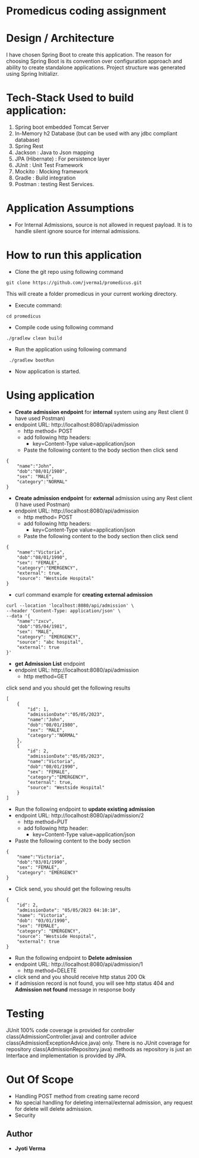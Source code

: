 # Promedicus coding assignment

# Design / Architecture
I have chosen Spring Boot to create this application. The reason for choosing Spring Boot is its convention over configuration approach and ability to create standalone applications. Project structure was generated using Spring Initializr.

# Tech-Stack Used to build application:

1. Spring boot embedded Tomcat Server
2. In-Memory h2 Database (but can be used with any jdbc compliant database)
3. Spring Rest
4. Jackson : Java to Json mapping 
5. JPA (Hibernate) : For persistence layer 
6. JUnit : Unit Test Framework 
7. Mockito : Mocking framework 
8. Gradle : Build integration
9. Postman : testing Rest Services.

# Application Assumptions
* For Internal Admissions, source is not allowed in request payload. It is to handle silent ignore source for internal admissions.
# How to run this application
* Clone the git repo using following command

```git clone https://github.com/jverma1/promedicus.git```
	
   This will create a folder promedicus in your current working directory.
* Execute command:

``` cd promedicus ```
* Compile code using following command

``` ./gradlew clean build ```
* Run the application using following command

``` ./gradlew bootRun```
* Now application is started.

# Using application
* **Create admission endpoint** for **internal** system using any Rest client (I have used Postman)
* endpoint URL: http://localhost:8080/api/admission 
	* http method= POST
	* add following http headers:
 		* key=Content-Type  value=application/json
	* Paste the following content to the body section then click send
```
{
    "name":"John",
    "dob":"08/01/1980",
    "sex": "MALE",
    "category":"NORMAL"
}
```

* **Create admission endpoint** for **external** admission using any Rest client (I have used Postman)
* endpoint URL: http://localhost:8080/api/admission
	* http method= POST
	* add following http headers:
		* key=Content-Type  value=application/json
	* Paste the following content to the body section then click send
```
{
    "name":"Victoria",
    "dob":"08/01/1990",
    "sex": "FEMALE",
    "category":"EMERGENCY",
    "external": true,
    "source": "Westside Hospital"
}
```
* curl command example for **creating external admission**
```
curl --location 'localhost:8080/api/admission' \
--header 'Content-Type: application/json' \
--data '{
    "name":"zxcv",
    "dob":"05/04/1981",
    "sex": "MALE",
    "category": "EMERGENCY",
    "source": "abc hospital",
    "external": true
}'
```
* **get Admission List** endpoint
* endpoint URL: http://localhost:8080/api/admission
	* http method=GET
  
click send and you should get the following results
```
[
    {
    	"id": 1,
    	"admissionDate":"05/05/2023",
    	"name":"John",
    	"dob":"08/01/1980",
    	"sex": "MALE",
    	"category":"NORMAL"
    },
    {
    	"id": 2,
    	"admissionDate":"05/05/2023",
    	"name":"Victoria",
    	"dob":"08/01/1990",
    	"sex": "FEMALE",
    	"category":"EMERGENCY",
    	"external": true,
    	"source": "Westside Hospital"
	}
]
```
* Run the following endpoint to  **update existing admission** 
* endpoint URL: http://localhost:8080/api/admission/2
	* http method=PUT
	* add following http header:
		* key=Content-Type  value=application/json
* Paste the following content to the body section 

```
{
    "name":"Victoria",
    "dob":"03/01/1990",
    "sex": "FEMALE",
    "category": "EMERGENCY"
}
```
* Click send, you should get the following results
```
{
    "id": 2,
    "admissionDate": "05/05/2023 04:10:10",
    "name": "Victoria",
    "dob": "03/01/1990",
    "sex": "FEMALE",
    "category": "EMERGENCY",
    "source": "Westside Hospital",
    "external": true
}
```
* Run the following endpoint to  **Delete admission** 
* endpoint URL: http://localhost:8080/api/admission/1
	* http method=DELETE
* click send and you should receive http status 200 Ok 
* if admission record is not found, you will see http status 404 and **Admission not found** message in response body



# Testing
JUnit 100% code coverage is provided for controller class(AdmissionController.java) and controller advice class(AdmissionExceptionAdvice.java) only. 
There is no JUnit coverage for repository class(AdmissionRepository.java) methods as repository is just an Interface and implementation is provided by JPA.

# Out Of Scope
* Handling POST method from creating same record
* No special handling for deleting internal/external admission, any request for delete will delete admission.
* Security

## Author
* **Jyoti Verma**
